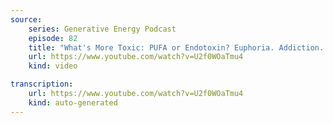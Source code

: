 ```yaml
---
source:
    series: Generative Energy Podcast
    episode: 82
    title: "What's More Toxic: PUFA or Endotoxin? Euphoria. Addiction. Meaningful Work. Current Events"
    url: https://www.youtube.com/watch?v=U2f0WOaTmu4
    kind: video

transcription:
    url: https://www.youtube.com/watch?v=U2f0WOaTmu4
    kind: auto-generated
---
```

